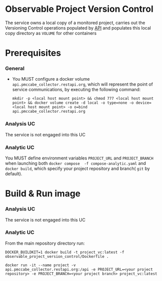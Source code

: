 # Observable Project Version Control

The service owns a local copy of a monitored project, carries out the Versioning Control operations populated by [API](API) and populates this local copy directory as `VOLUME` for other containers

# Prerequisites

### General

- You MUST configure a docker volume `api.pmccabe_collector.restapi.org`, which will represent the point of service communications, by executing the following command:

    `mkdir -p <local host mount point> && chmod 777 <local host mount point> && docker volume create -d local -o type=none -o device=<local host mount point> -o o=bind api.pmccabe_collector.restapi.org`

### Analysis UC

The service is not engaged into this UC

### Analytic UC

You MUST define environment variables `PROJECT_URL` and `PROJECT_BRANCH` when launching both `docker compose  -f compose-analytic.yaml` and `docker build`, which specify your project repository and branch( `git` by default).

# Build & Run image

### Analysis UC

The service is not engaged into this UC

### Analytic UC

From the main repository directory run:

`DOCKER_BUILDKIT=1 docker build -t project_vc:latest -f observable_project_version_control/Dockerfile .`

`docker run -it --name project -v api.pmccabe_collector.restapi.org:/api -e PROJECT_URL=<your project repository> -e PROJECT_BRANCH=<your project branch> project_vc:latest`
